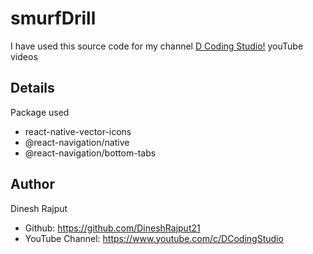 # smurfDrill
I have used this source code for my channel [D Coding Studio!](https://www.youtube.com/c/DCodingStudio) youTube videos

## Details
Package used

* react-native-vector-icons
* @react-navigation/native
* @react-navigation/bottom-tabs

## Author
Dinesh Rajput 
* Github: https://github.com/DineshRajput21
* YouTube Channel: https://www.youtube.com/c/DCodingStudio
